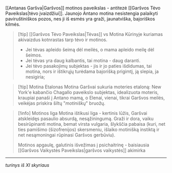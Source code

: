 [[Antanas Garšva|Garšvos]] motinos paveikslas - antitezė [[Garšvos Tėvo Paveikslas|tėvo įvaizdžiui]]. Jaunojo Antano motina nesistengia palaikyti paviruštiniškos pozos, nes ji iš esmės yra graži, jaunatviška, bajoriškos kilmės. 

> [!tip] [[Garšvos Tėvo Paveikslas|Tėvas]] vs Motina
> Kūrinyje kuriamas akivaizdus kotnrastas tarp tėvo ir motinos. 
> -  Jei tėvas apleido šeimą dėl meilės, o mama apleido meilę dėl šeimos.
> - Jei tėvas yra daug kalbantis, tai motina - daug daranti. 
> - Jei tėvo pasakojimų subjektas - jis ir jo paties išdidumas, tai motina, nors ir ištikrųjų turėdama bajorišką prigimtį, ją slepia, ja nesigiria;

> [!tip] Motina Etalonas
> Motina Garšvai sukuria moteries etaloną: New York'e kabančio Chagallo paveikslo subjektas, idealizuota moteris, kraupiai panaši į Antano mamą, o Elenai, vienai, tikrai Garšvos meilės, veikėjas priskira šiltų "*motiniškų*" bruožų.

> [!info] Motinos liga
> Motina ištikusi liga - kertinis lūžis, Garšvai atskleidęs pasaulio absurdą, nesąžiningumą. Graži ir dora, vaiku besirūpinanti motina, bemat virsta vulgaria, šlykščia pabaisa (kuri, net ties pamišimo (šizofrenijos) skersmeniu, išlaiko motinišką instiktą ir net nesąmoningai rūpinasi Garšvos gerbūviu).
> 
> Motinos apgaulę, galutinis išvežimas į psichaitrinę - baisiausia [[Garšvos Vaikystės Paveikslas|garšvos vaikystės]] akimirka



---

*turinys iš XI skyriaus*